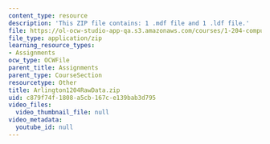 ```yaml
---
content_type: resource
description: 'This ZIP file contains: 1 .mdf file and 1 .ldf file.'
file: https://ol-ocw-studio-app-qa.s3.amazonaws.com/courses/1-204-computer-algorithms-in-systems-engineering-spring-2010/c879f74f1808a5cb167ce139bab3d795_Arlington1204RawData.zip
file_type: application/zip
learning_resource_types:
- Assignments
ocw_type: OCWFile
parent_title: Assignments
parent_type: CourseSection
resourcetype: Other
title: Arlington1204RawData.zip
uid: c879f74f-1808-a5cb-167c-e139bab3d795
video_files:
  video_thumbnail_file: null
video_metadata:
  youtube_id: null
---
```

